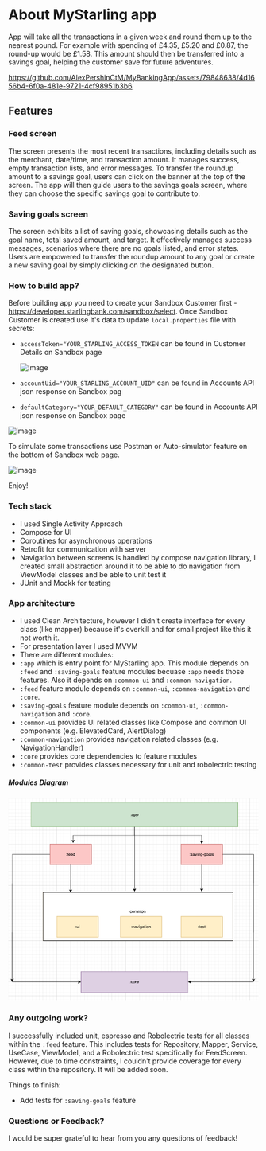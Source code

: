 # About MyStarling app
App will take all the transactions in a given week and round them up to the nearest pound. For example with spending of £4.35, £5.20 and £0.87, the round-up would be £1.58. This amount should then be transferred into a savings goal, helping the customer save for future adventures.

https://github.com/AlexPershinCtM/MyBankingApp/assets/79848638/4d1656b4-6f0a-481e-9721-4cf98951b3b6


## Features

### Feed screen
The screen presents the most recent transactions, including details such as the merchant, date/time, and transaction amount. It manages success, empty transaction lists, and error messages. To transfer the roundup amount to a savings goal, users can click on the banner at the top of the screen. The app will then guide users to the savings goals screen, where they can choose the specific savings goal to contribute to.

### Saving goals screen
The screen exhibits a list of saving goals, showcasing details such as the goal name, total saved amount, and target. It effectively manages success messages, scenarios where there are no goals listed, and error states. Users are empowered to transfer the roundup amount to any goal or create a new saving goal by simply clicking on the designated button.

### How to build app?
Before building app you need to create your Sandbox Customer first - https://developer.starlingbank.com/sandbox/select. 
Once Sandbox Customer is created use it's data to update `local.properties` file with secrets:

- `accessToken="YOUR_STARLING_ACCESS_TOKEN` can be found in Customer Details on Sandbox page

  ![image](https://github.com/AlexPershinCtM/MyBankingApp/assets/79848638/1a6d45f1-c796-4cb0-a135-92fd51223415)

- `accountUid="YOUR_STARLING_ACCOUNT_UID"` can be found in Accounts API json response on Sandbox pag
- `defaultCategory="YOUR_DEFAULT_CATEGORY"` can be found in Accounts API json response on Sandbox page

![image](https://github.com/AlexPershinCtM/MyBankingApp/assets/79848638/e4cb7e5a-445d-4abe-af6f-083844d0b209)


To simulate some transactions use Postman or Auto-simulator feature on the bottom of Sandbox web page.

![image](https://github.com/AlexPershinCtM/MyBankingApp/assets/79848638/2546956b-1453-43d5-bcfd-e3ac4d9b1947)


Enjoy!

### Tech stack
- I used Single Activity Approach
- Compose for UI
- Coroutines for asynchronous operations
- Retrofit for communication with server
- Navigation between screens is handled by compose navigation library, I created small abstraction around it to be able to do navigation from ViewModel classes and be able to unit test it
- JUnit and Mockk for testing

### App architecture
- I used Clean Architecture, however I didn't create interface for every class (like mapper) because it's overkill and for small project like this it not worth it.
- For presentation layer I used MVVM
- There are different modules:
- `:app` which is entry point for MyStarling app. This module depends on `:feed` and `:saving-goals` feature modules becuase `:app` needs those features. Also it depends on `:common-ui` and `:common-navigation`. 
- `:feed` feature module depends on `:common-ui`, `:common-navigation` and `:core`.
- `:saving-goals` feature module depends on `:common-ui`, `:common-navigation` and `:core`. 
-  `:common-ui` provides UI related classes like Compose and common UI components (e.g. ElevatedCard, AlertDialog)
-  `:common-navigation` provides navigation related classes (e.g. NavigationHandler)
-  `:core` provides core dependencies to feature modules
-  `:common-test` provides classes necessary for unit and robolectric testing

##### Modules Diagram

<img src="pictures/diagram.png" width="900">

### Any outgoing work?

I successfully included unit, espresso and Robolectric tests for all classes within the `:feed` feature. This includes tests for Repository, Mapper, Service, UseCase, ViewModel, and a Robolectric test specifically for FeedScreen. However, due to time constraints, I couldn't provide coverage for every class within the repository. It will be added soon.

Things to finish:
- Add tests for `:saving-goals` feature

### Questions or Feedback?
I would be super grateful to hear from you any questions of feedback!
